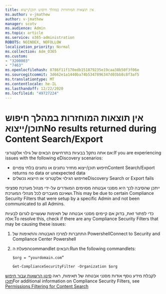 ```yaml
---
title: אין תוצאות המוחזרות במהלך חיפוש תוכן/ייצוא
ms.author: v-jmathew
author: v-jmathew
manager: scotv
ms.audience: Admin
ms.topic: article
ms.service: o365-administration
ROBOTS: NOINDEX, NOFOLLOW
localization_priority: Normal
ms.collection: Adm_O365
ms.custom:
- "3200003"
- "7463"
ms.openlocfilehash: 8786f11f170edb151879235e19caa38b50f3f06e
ms.sourcegitcommit: 3d662e1a1440ba74b5347896347d03bb8c8f3af5
ms.translationtype: MT
ms.contentlocale: he-IL
ms.lasthandoff: 12/22/2020
ms.locfileid: "49727224"
---
```

# <a name="no-results-returned-during-content-searchexport"></a><span data-ttu-id="c0309-102">אין תוצאות המוחזרות במהלך חיפוש תוכן/ייצוא</span><span class="sxs-lookup"><span data-stu-id="c0309-102">No results returned during Content Search/Export</span></span>

<span data-ttu-id="c0309-103">אם אתה נתקל בבעיות בתרחישים הבאים של גילוי אלקטרוני:</span><span class="sxs-lookup"><span data-stu-id="c0309-103">If you are experiencing issues with the following eDiscovery scenarios:</span></span>

- <span data-ttu-id="c0309-104">חיפוש תוכן/ייצוא מחזיר נתונים או נתונים בלתי צפויים</span><span class="sxs-lookup"><span data-stu-id="c0309-104">Content Search/Export returns no data or unexpected data</span></span>
- <span data-ttu-id="c0309-105">חיפוש הגילוי אלקטרוני או הייצוא נכשלים</span><span class="sxs-lookup"><span data-stu-id="c0309-105">eDiscovery Search or Export fails</span></span>

<span data-ttu-id="c0309-106">ייתכן שהסיבה לכך היא מסנני אבטחה מסוימים המוגדרים על-ידי מנהל מערכת ספציפי ושאינם מועברים לכל מנהלי המערכת.</span><span class="sxs-lookup"><span data-stu-id="c0309-106">This may be due to certain Compliance Security Filters that were setup by a specific Admin and not been communicated to all Admins.</span></span>

<span data-ttu-id="c0309-107">כדי לפתור זאת, בדוק אם קיימים מסנני אבטחה של תאימות שעשויים לגרום לבעיות אלה:</span><span class="sxs-lookup"><span data-stu-id="c0309-107">To resolve this, check if there are any Compliance Security Filters that may be causing these issues:</span></span>

1. <span data-ttu-id="c0309-108">התחברות למרכז האבטחה והתאימות של Powershell</span><span class="sxs-lookup"><span data-stu-id="c0309-108">Connect to Security and Compliance Center Powershell</span></span>
2. <span data-ttu-id="c0309-109">הפעלת הcommandlet הבאים:</span><span class="sxs-lookup"><span data-stu-id="c0309-109">Run the following commandlets:</span></span>

    `$org = “yourdomain.com”`

    `Get-ComplianceSecurityFilter -Organization $org`

<span data-ttu-id="c0309-110">לקבלת מידע נוסף אודות מסנני אבטחה של תאימות, ראה [סינון הרשאות עבור חיפוש תוכן](https://docs.microsoft.com/microsoft-365/compliance/permissions-filtering-for-content-search)</span><span class="sxs-lookup"><span data-stu-id="c0309-110">For additional information on Compliance Security Filters, see [Permissions Filtering for Content Search](https://docs.microsoft.com/microsoft-365/compliance/permissions-filtering-for-content-search)</span></span>
